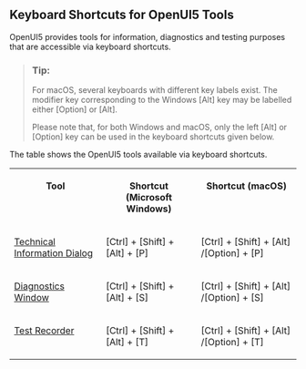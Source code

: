 <!-- loio154844c3ac2a4675a37aeb6259a5e034 -->

## Keyboard Shortcuts for OpenUI5 Tools

OpenUI5 provides tools for information, diagnostics and testing purposes that are accessible via keyboard shortcuts.

> ### Tip:  
> For macOS, several keyboards with different key labels exist. The modifier key corresponding to the Windows [Alt\] key may be labelled either [Option\] or [Alt\].
> 
> Please note that, for both Windows and macOS, only the left [Alt\] or [Option\] key can be used in the keyboard shortcuts given below.

The table shows the OpenUI5 tools available via keyboard shortcuts.


<table>
<tr>
<th valign="top">

Tool

</th>
<th valign="top">

Shortcut \(Microsoft Windows\)

</th>
<th valign="top">

Shortcut \(macOS\)

</th>
</tr>
<tr>
<td valign="top">

[Technical Information Dialog](../04_Essentials/technical-information-dialog-616a3ef.md#loio616a3ef07f554e20a3adf749c11f64e9) 

</td>
<td valign="top">

[Ctrl\] + [Shift\] + [Alt\] + [P\]  

</td>
<td valign="top">

[Ctrl\] + [Shift\] + [Alt\] /[Option\] + [P\]  

</td>
</tr>
<tr>
<td valign="top">

[Diagnostics Window](../04_Essentials/diagnostics-6ec18e8.md#loio6ec18e80b0ce47f290bc2645b0cc86e6) 

</td>
<td valign="top">

[Ctrl\] + [Shift\] + [Alt\] + [S\]  

</td>
<td valign="top">

[Ctrl\] + [Shift\] + [Alt\] /[Option\] + [S\]  

</td>
</tr>
<tr>
<td valign="top">

[Test Recorder](../04_Essentials/test-recorder-2535ef9.md) 

</td>
<td valign="top">

[Ctrl\] + [Shift\] + [Alt\] + [T\]  

</td>
<td valign="top">

[Ctrl\] + [Shift\] + [Alt\] /[Option\] + [T\]  

</td>
</tr>
</table>

